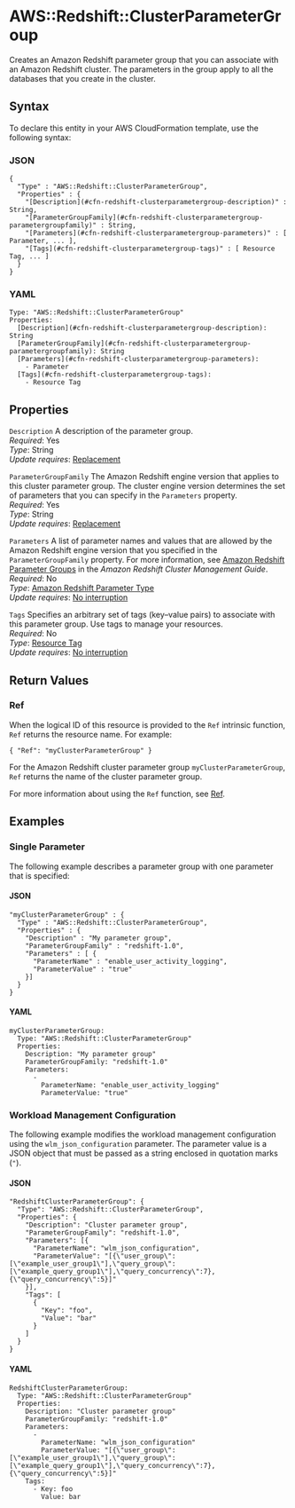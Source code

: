 # AWS::Redshift::ClusterParameterGroup<a name="aws-resource-redshift-clusterparametergroup"></a>

Creates an Amazon Redshift parameter group that you can associate with an Amazon Redshift cluster\. The parameters in the group apply to all the databases that you create in the cluster\.

## Syntax<a name="aws-resource-redshift-clusterparametergroup-syntax"></a>

To declare this entity in your AWS CloudFormation template, use the following syntax:

### JSON<a name="aws-resource-redshift-clusterparametergroup-syntax.json"></a>

```
{
  "Type" : "AWS::Redshift::ClusterParameterGroup",
  "Properties" : {
    "[Description](#cfn-redshift-clusterparametergroup-description)" : String,
    "[ParameterGroupFamily](#cfn-redshift-clusterparametergroup-parametergroupfamily)" : String,
    "[Parameters](#cfn-redshift-clusterparametergroup-parameters)" : [ Parameter, ... ],
    "[Tags](#cfn-redshift-clusterparametergroup-tags)" : [ Resource Tag, ... ]
  }
}
```

### YAML<a name="aws-resource-redshift-clusterparametergroup-syntax.yaml"></a>

```
Type: "AWS::Redshift::ClusterParameterGroup"
Properties: 
  [Description](#cfn-redshift-clusterparametergroup-description): String
  [ParameterGroupFamily](#cfn-redshift-clusterparametergroup-parametergroupfamily): String
  [Parameters](#cfn-redshift-clusterparametergroup-parameters):
    - Parameter
  [Tags](#cfn-redshift-clusterparametergroup-tags):
    - Resource Tag
```

## Properties<a name="w13ab1c21c10d195c20b7"></a>

`Description`  <a name="cfn-redshift-clusterparametergroup-description"></a>
A description of the parameter group\.  
*Required*: Yes  
*Type*: String  
*Update requires*: [Replacement](using-cfn-updating-stacks-update-behaviors.md#update-replacement)

`ParameterGroupFamily`  <a name="cfn-redshift-clusterparametergroup-parametergroupfamily"></a>
The Amazon Redshift engine version that applies to this cluster parameter group\. The cluster engine version determines the set of parameters that you can specify in the `Parameters` property\.   
*Required*: Yes  
*Type*: String  
*Update requires*: [Replacement](using-cfn-updating-stacks-update-behaviors.md#update-replacement)

`Parameters`  <a name="cfn-redshift-clusterparametergroup-parameters"></a>
A list of parameter names and values that are allowed by the Amazon Redshift engine version that you specified in the `ParameterGroupFamily` property\. For more information, see [Amazon Redshift Parameter Groups](https://docs.aws.amazon.com/redshift/latest/mgmt/working-with-parameter-groups.html) in the *Amazon Redshift Cluster Management Guide*\.  
*Required*: No  
*Type*: [Amazon Redshift Parameter Type](aws-property-redshift-clusterparametergroup-parameter.md)  
*Update requires*: [No interruption](using-cfn-updating-stacks-update-behaviors.md#update-no-interrupt)

`Tags`  <a name="cfn-redshift-clusterparametergroup-tags"></a>
Specifies an arbitrary set of tags \(key–value pairs\) to associate with this parameter group\. Use tags to manage your resources\.  
*Required*: No  
*Type*: [Resource Tag](aws-properties-resource-tags.md)  
*Update requires*: [No interruption](using-cfn-updating-stacks-update-behaviors.md#update-no-interrupt)

## Return Values<a name="w13ab1c21c10d195c20b9"></a>

### Ref<a name="w13ab1c21c10d195c20b9b2"></a>

When the logical ID of this resource is provided to the `Ref` intrinsic function, `Ref` returns the resource name\. For example:

```
{ "Ref": "myClusterParameterGroup" }
```

For the Amazon Redshift cluster parameter group `myClusterParameterGroup`, `Ref` returns the name of the cluster parameter group\.

For more information about using the `Ref` function, see [Ref](intrinsic-function-reference-ref.md)\.

## Examples<a name="w13ab1c21c10d195c20c11"></a>

### Single Parameter<a name="w13ab1c21c10d195c20c11b2"></a>

The following example describes a parameter group with one parameter that is specified:

#### JSON<a name="aws-resource-redshift-clusterparametergroup-example1.json"></a>

```
"myClusterParameterGroup" : {
  "Type" : "AWS::Redshift::ClusterParameterGroup",
  "Properties" : {
    "Description" : "My parameter group",
    "ParameterGroupFamily" : "redshift-1.0",
    "Parameters" : [ {
      "ParameterName" : "enable_user_activity_logging",
      "ParameterValue" : "true"
    }]
  }
}
```

#### YAML<a name="aws-resource-redshift-clusterparametergroup-example1.yaml"></a>

```
myClusterParameterGroup: 
  Type: "AWS::Redshift::ClusterParameterGroup"
  Properties: 
    Description: "My parameter group"
    ParameterGroupFamily: "redshift-1.0"
    Parameters: 
      - 
        ParameterName: "enable_user_activity_logging"
        ParameterValue: "true"
```

### Workload Management Configuration<a name="w13ab1c21c10d195c20c11b4"></a>

The following example modifies the workload management configuration using the `wlm_json_configuration` parameter\. The parameter value is a JSON object that must be passed as a string enclosed in quotation marks \(`"`\)\.

#### JSON<a name="aws-resource-redshift-clusterparametergroup-example2.json"></a>

```
"RedshiftClusterParameterGroup": {
  "Type": "AWS::Redshift::ClusterParameterGroup",
  "Properties": {
    "Description": "Cluster parameter group",
    "ParameterGroupFamily": "redshift-1.0",
    "Parameters": [{
      "ParameterName": "wlm_json_configuration",
      "ParameterValue": "[{\"user_group\":[\"example_user_group1\"],\"query_group\":[\"example_query_group1\"],\"query_concurrency\":7},{\"query_concurrency\":5}]"
    }],
    "Tags": [
      {
        "Key": "foo",
        "Value": "bar"
      }
    ]
  }
}
```

#### YAML<a name="aws-resource-redshift-clusterparametergroup-example2.yaml"></a>

```
RedshiftClusterParameterGroup: 
  Type: "AWS::Redshift::ClusterParameterGroup"
  Properties: 
    Description: "Cluster parameter group"
    ParameterGroupFamily: "redshift-1.0"
    Parameters: 
      - 
        ParameterName: "wlm_json_configuration"
        ParameterValue: "[{\"user_group\":[\"example_user_group1\"],\"query_group\":[\"example_query_group1\"],\"query_concurrency\":7},{\"query_concurrency\":5}]"
    Tags:
      - Key: foo
        Value: bar
```